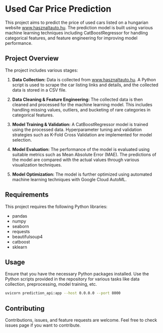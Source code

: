 # Used Car Price Prediction

This project aims to predict the price of used cars listed on a hungarian website www.hasznaltauto.hu. The prediction model is built using various machine learning techniques including CatBoostRegressor for handling categorical features, and feature engineering for improving model performance.

## Project Overview

The project includes various stages:

1. **Data Collection:** Data is collected from www.hasznaltauto.hu. A Python script is used to scrape the car listing links and details, and the collected data is stored in a CSV file.

2. **Data Cleaning & Feature Engineering:** The collected data is then cleaned and processed for the machine learning model. This includes handling missing values, outliers, and bucketing of rare categories in categorical features.

3. **Model Training & Validation:** A CatBoostRegressor model is trained using the processed data. Hyperparameter tuning and validation strategies such as K-Fold Cross Validation are implemented for model selection.

4. **Model Evaluation:** The performance of the model is evaluated using suitable metrics such as Mean Absolute Error (MAE). The predictions of the model are compared with the actual values through various visualization techniques.

5. **Model Optimization:** The model is further optimized using automated machine learning techniques with Google Cloud AutoML.

## Requirements

This project requires the following Python libraries:

- pandas
- numpy
- seaborn
- requests
- beautifulsoup4
- catboost
- sklearn

## Usage

Ensure that you have the necessary Python packages installed. Use the Python scripts provided in the repository for various tasks like data collection, preprocessing, model training, etc.
```bash
uvicorn prediction_api:app --host 0.0.0.0 --port 8000
```

## Contributing

Contributions, issues, and feature requests are welcome. Feel free to check issues page if you want to contribute.
